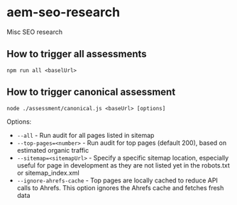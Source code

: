 # aem-seo-research
Misc SEO research

## How to trigger all assessments

`npm run all <baselUrl>`

## How to trigger canonical assessment

`node ./assessment/canonical.js <baseUrl> [options]`

Options:
- `--all` - Run audit for all pages listed in sitemap
- `--top-pages=<number>` - Run audit for top pages (default 200), based on estimated organic traffic
- `--sitemap=<sitemapUrl>` - Specify a specific sitemap location, especially useful for page in development as they are not listed yet in the robots.txt or sitemap_index.xml
- `--ignore-ahrefs-cache` - Top pages are locally cached to reduce API calls to Ahrefs. This option ignores the Ahrefs cache and fetches fresh data
